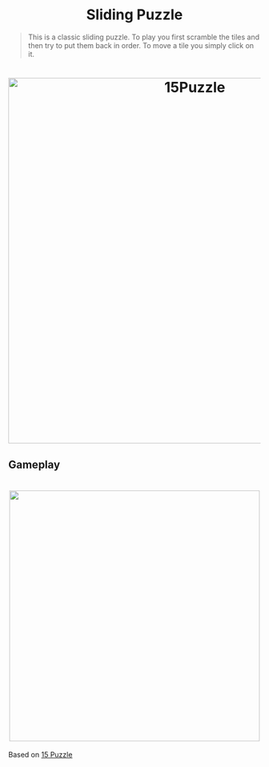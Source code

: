 
<h1 align="center">
Sliding Puzzle 
</h1>

> This is a classic sliding puzzle. To play you first scramble the tiles and then try to put them back in order. To move a tile you simply click on it.

<h1 align="center">
<img src="https://raw.githubusercontent.com/imshubhamsingh/15-puzzle/master/screenshots/1.png" alt="15Puzzle" width="729px"/>
</h1>


## Gameplay

<h1 align="center">
<img src="https://raw.githubusercontent.com/imshubhamsingh/15-puzzle/master/screenshots/game.gif" width="500px"/>
</h1>

Based on <a href="https://github.com/imshubhamsingh/15-puzzle">15 Puzzle</a>